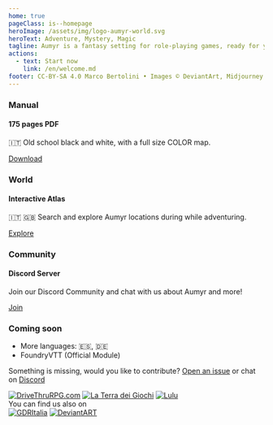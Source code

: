 ```yaml
---
home: true
pageClass: is--homepage
heroImage: /assets/img/logo-aumyr-world.svg
heroText: Adventure, Mystery, Magic
tagline: Aumyr is a fantasy setting for role-playing games, ready for your adventures.
actions:
  - text: Start now
    link: /en/welcome.md
footer: CC-BY-SA 4.0 Marco Bertolini • Images © DeviantArt, Midjourney
---
```


<div class="home-features">
  <div class="card">
    <div class="card-body">
    <h3>Manual </h3>
    <h4>175 pages PDF</h4>
    <p>
    🇮🇹 Old school black and white, with a full size COLOR map. 
    </p>
    <a class="btn" href="/assets/contents/aumyr.pdf" target="_blank" rel="noopener">Download</a>
    </div>
  </div>
  <div class="card">
    <div class="card-body">
    <h3>World</h3>
    <h4>Interactive Atlas</h4>
    <p>
    🇮🇹 🇬🇧 Search and explore Aumyr locations during while adventuring.
    </p>
    <a class="btn" href="https://atlas.aumyr.world/en/aumyr.html" target="_blank">Explore</a>
    </div>
  </div>
  <div class="card">
    <div class="card-body">
    <h3>Community</h3>
    <h4>Discord Server</h4>
    <p>
    Join our Discord Community and chat with us about Aumyr and more!
    </p>
    <a class="btn" href="https://discord.gg/HP9bA4Z" target="_blank" rel="noopener">Join</a>
    </div>
  </div>
  <div class="card is-comingsoon">
    <div class="card-body">
      <h3>Coming soon</h3>
      <ul style="margin-bottom:0;">
        <li>More languages: 🇪🇸, 🇩🇪</li>
        <li>FoundryVTT (Official Module)</li>
      </ul>
    </div>
  </div>
</div>

<div class="home-footer-text-bottom">
  <p>Something is missing, would you like to contribute? <a href="https://github.com/bertolinimarco/aumyr-rpg-setting/issues" target="_blank">Open an issue</a> or chat on <a href="https://discord.gg/HP9bA4Z">Discord</a></p>
</div>

<div class="home-feat-logos">
  <a href="https://www.drivethrurpg.com/product/465964/Aumyr--Ambientazione-fantasy-systemless-per-giochi-di-ruolo" target="_blank"><img src="/assets/img/logo-dtr.png" alt="DriveThruRPG.com"></a>
  <a href="https://www.terradeigiochi.it/brand/346-marco-bertolini" target="_blank"><img src="/assets/img/logo-tdg.png" alt="La Terra dei Giochi"></a>
  <a href="https://www.lulu.com/it/shop/marco-bertolini/aumyr-ambientazione-fantasy-per-giochi-di-ruolo/ebook/product-21447745.html?q=&page=1&pageSize=4" target="_blank"><img src="/assets/img/logo-lulu.png" alt="Lulu"></a>
</div>

<div class="home-feat-logos is-small">
  <div class="title">You can find us also on</div>
  <a href="https://www.gdrzine.com/2014/03/27/il-free-to-play-della-settimana-aumyr/" target="_blank"><img src="/assets/img/logo-gdritalia.png" alt="GDRItalia"></a>
  <a href="https://www.deviantart.com/aumyr-it" target="_blank"><img src="/assets/img/logo-deviantart.png" alt="DeviantART"></a> 
</div>

